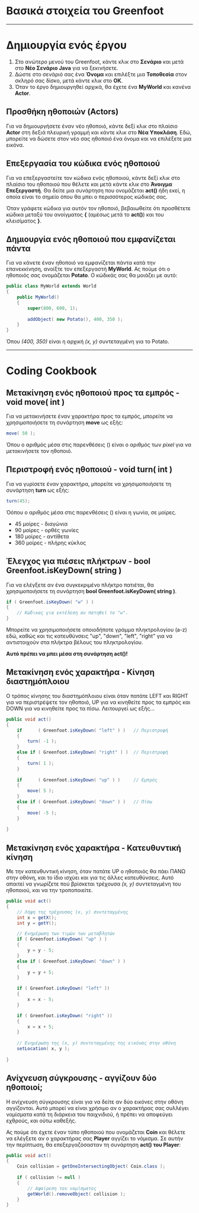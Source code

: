 # Βασικά στοιχεία του Greenfoot

------------

# Δημιουργία ενός έργου

1. Στο ανώτερο μενού του Greenfoot, κάντε κλικ στο **Σενάριο** και μετά στο **Νέο Σενάριο Java** για να ξεκινήσετε.
2. Δώστε στο σενάριό σας ένα **Όνομα** και επιλέξτε μια **Τοποθεσία** στον σκληρό σας δίσκο, μετά κάντε κλικ στο **OK**.
3. Όταν το έργο δημιουργηθεί αρχικά, θα έχετε ένα **MyWorld** και κανένα **Actor**.

## Προσθήκη ηθοποιών (Actors)

Για να δημιουργήσετε έναν νέο ηθοποιό, κάντε δεξί κλικ στο πλαίσιο **Actor** στη δεξιά πλευρική γραμμή και κάντε κλικ στο **Νέα Υποκλάση**.
Εδώ, μπορείτε να δώσετε στον νέο σας ηθοποιό ένα όνομα και να επιλέξετε μια εικόνα.

## Επεξεργασία του κώδικα ενός ηθοποιού

Για να επεξεργαστείτε τον κώδικα ενός ηθοποιού, κάντε δεξί κλικ στο πλαίσιο του ηθοποιού που θέλετε και μετά κάντε κλικ στο **Άνοιγμα Επεξεργαστή**.
Θα δείτε μια συνάρτηση που ονομάζεται **act()** ήδη εκεί, η οποία είναι το σημείο όπου θα μπει ο περισσότερος κώδικάς σας.

Όταν γράφετε κώδικα για αυτόν τον ηθοποιό, βεβαιωθείτε ότι προσθέτετε κώδικα μεταξύ του ανοίγματος **{** (αμέσως μετά το **act()**) και του κλεισίματος **}**.

## Δημιουργία ενός ηθοποιού που εμφανίζεται πάντα

Για να κάνετε έναν ηθοποιό να εμφανίζεται πάντα κατά την επανεκκίνηση, ανοίξτε τον επεξεργαστή **MyWorld**.
Ας πούμε ότι ο ηθοποιός σας ονομάζεται **Potato**. Ο κώδικάς σας θα μοιάζει με αυτό:

```java
public class MyWorld extends World
{
    public MyWorld()
    {    
        super(800, 600, 1); 
        
        addObject( new Potato(), 400, 350 );
    }
}
```

Όπου *(400, 350)* είναι η αρχική *(x, y)* συντεταγμένη για το Potato.

------------

# Coding Cookbook

## Μετακίνηση ενός ηθοποιού προς τα εμπρός - void move( int )

Για να μετακινήσετε έναν χαρακτήρα προς τα εμπρός, μπορείτε να χρησιμοποιήσετε τη συνάρτηση **move** ως εξής:

```java
move( 50 );
```

Όπου ο αριθμός μέσα στις παρενθέσεις () είναι ο αριθμός των *pixel* για να μετακινήσετε τον ηθοποιό.

## Περιστροφή ενός ηθοποιού - void turn( int )

Για να γυρίσετε έναν χαρακτήρα, μπορείτε να χρησιμοποιήσετε τη συνάρτηση **turn** ως εξής:

```java
turn(45);
```

Όόπου ο αριθμός μέσα στις παρενθέσεις () είναι η γωνία, σε μοίρες.

* 45 μοίρες - διαγώνια
* 90 μοίρες - ορθές γωνίες
* 180 μοίρες - αντίθετα
* 360 μοίρες - πλήρης κύκλος

## Έλεγχος για πιέσεις πλήκτρων - bool Greenfoot.isKeyDown( string )

Για να ελέγξετε αν ένα συγκεκριμένο πλήκτρο πατιέται, θα χρησιμοποιήσετε τη συνάρτηση **bool Greenfoot.isKeyDown( string )**.

```java
if ( Greenfoot.isKeyDown( "w" ) )
{
    // Κώδικας για εκτέλεση αν πατηθεί το "w".
}
```

Μπορείτε να χρησιμοποιήσετε οποιοδήποτε γράμμα πληκτρολογίου (a-z) εδώ, καθώς και τις κατευθύνσεις "up", "down", "left", "right" για να αντιστοιχούν στα πλήκτρα βέλους του πληκτρολογίου.

**Αυτό πρέπει να μπει μέσα στη συνάρτηση act()!**

## Μετακίνηση ενός χαρακτήρα - Κίνηση διαστημόπλοιου

Ο τρόπος κίνησης του διαστημόπλοιου είναι όταν πατάτε LEFT και RIGHT για να περιστρέψετε τον ηθοποιό,
UP για να κινηθείτε προς τα εμπρός και DOWN για να κινηθείτε προς τα πίσω. Λειτουργεί ως εξής...

```java
public void act()
{
    if      ( Greenfoot.isKeyDown( "left" ) )   // Περιστροφή
    {
        turn( -1 );
    }
    else if ( Greenfoot.isKeyDown( "right" ) )  // Περιστροφή
    {
        turn( 1 );
    }
    
    if      ( Greenfoot.isKeyDown( "up" ) )     // Εμπρός
    {
        move( 5 );
    }
    else if ( Greenfoot.isKeyDown( "down" ) )   // Πίσω
    {
        move( -5 );
    }
    
}
```

## Μετακίνηση ενός χαρακτήρα - Κατευθυντική κίνηση

Με την κατευθυντική κίνηση, όταν πατάτε UP ο ηθοποιός θα πάει ΠΑΝΩ στην οθόνη, και το ίδιο ισχύει και για
τις άλλες κατευθύνσεις. Αυτό απαιτεί να γνωρίζετε πού βρίσκεται τρέχουσα *(x, y)* συντεταγμένη του ηθοποιού,
και να την τροποποιείτε.

```java
public void act()
{
    // Λήψη της τρέχουσας (x, y) συντεταγμένης
    int x = getX();
    int y = getY();

    // Ενημέρωση των τιμών των μεταβλητών
    if ( Greenfoot.isKeyDown( "up" ) ) 
    {
        y = y - 5;
    }
    else if ( Greenfoot.isKeyDown( "down" ) )
    {
        y = y + 5;
    }

    if ( Greenfoot.isKeyDown( "left" ))
    { 
        x = x - 5;
    }

    if ( Greenfoot.isKeyDown( "right" ))
    { 
        x = x + 5;
    }
    
    // Ενημέρωση της (x, y) συντεταγμένης της εικόνας στην οθόνη
    setLocation( x, y );
    
}
```

## Ανίχνευση σύγκρουσης - αγγίζουν δύο ηθοποιοί;

Η ανίχνευση σύγκρουσης είναι για να δείτε αν δύο εικόνες στην οθόνη αγγίζονται.
Αυτό μπορεί να είναι χρήσιμο αν ο χαρακτήρας σας συλλέγει νομίσματα κατά τη διάρκεια του παιχνιδιού, ή
πρέπει να αποφεύγει εχθρούς, και ούτω καθεξής.

Ας πούμε ότι έχετε έναν τύπο ηθοποιού που ονομάζεται **Coin** και θέλετε να ελέγξετε αν ο
χαρακτήρας σας **Player** αγγίζει το νόμισμα. Σε αυτήν την περίπτωση, θα επεξεργαζόσασταν
τη συνάρτηση **act() του Player**:

```java
public void act()
{
    Coin collision = getOneIntersectingObject( Coin.class );
    
    if ( collision != null )
    {
        // Αφαίρεση του νομίσματος
        getWorld().removeObject( collision );
    }
}
```
